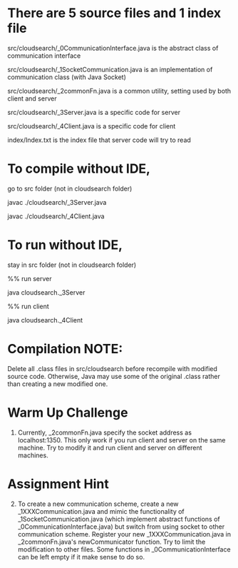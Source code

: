 There are 5 source files and 1 index file
==========================
src/cloudsearch/_0CommunicationInterface.java is the abstract class of communication interface

src/cloudsearch/_1SocketCommunication.java is an implementation of communication class (with Java Socket)

src/cloudsearch/_2commonFn.java is a common utility, setting used by both client and server

src/cloudsearch/_3Server.java is a specific code for server

src/cloudsearch/_4Client.java is a specific code for client

index/Index.txt is the index file that server code will try to read

To compile without IDE,
========================
go to src folder (not in cloudsearch folder)

javac ./cloudsearch/_3Server.java 

javac ./cloudsearch/_4Client.java 

To run without IDE,
====
stay in src folder (not in cloudsearch folder)

%% run server 

java cloudsearch._3Server

%% run client 

java cloudsearch._4Client

Compilation NOTE:
====
Delete all .class files in src/cloudsearch before recompile with modified source code. Otherwise, Java may use some of the original .class rather than creating a new modified one.


Warm Up Challenge
====
1) Currently, _2commonFn.java specify the socket address as localhost:1350. This only work if you run client and server on the same machine. Try to modify it and run client and server on different machines.

Assignment Hint
====
2) To create a new communication scheme, create a new _1XXXCommunication.java and mimic the functionality of _1SocketCommunication.java (which implement abstract functions of _0CommunicationInterface.java) but switch from using socket to other communication scheme. Register your new _1XXXCommunication.java in _2commonFn.java's newCommunicator function. Try to limit the modification to other files. Some functions in _0CommunicationInterface can be left empty if it make sense to do so.


